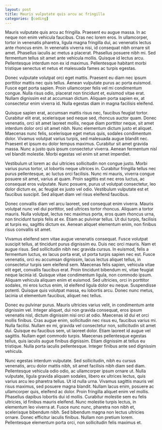 ```yaml
---
layout: post
title: Mauris vulputate quis arcu ac fringilla
categories: [coding]
---
```


Mauris vulputate quis arcu ac fringilla. Praesent eu augue massa. In ac neque non enim vehicula faucibus. Cras nec lorem eros. In ullamcorper, tortor in venenatis pharetra, ligula magna fringilla dui, ac venenatis lectus ante rhoncus enim. In venenatis viverra nisi, id consequat nibh ornare sit amet. Phasellus iaculis ac metus a placerat. Phasellus posuere nibh mi. Sed fermentum tellus sit amet ante vehicula mollis. Quisque id lectus arcu. Pellentesque interdum non ex id maximus. Pellentesque habitant morbi tristique senectus et netus et malesuada fames ac turpis egestas.

Donec vulputate volutpat orci eget mattis. Praesent eu diam nec ipsum porttitor mattis nec quis tellus. Aenean vulputate purus ac porta euismod. Fusce eget porta sapien. Proin ullamcorper felis vel mi condimentum congue. Nulla risus odio, placerat non tincidunt et, euismod vitae erat. Nullam dignissim est at accumsan dictum. Aliquam porta sapien ex, at consectetur enim viverra id. Nulla egestas diam in magna facilisis eleifend.

Quisque sapien erat, accumsan mattis risus nec, faucibus feugiat tortor. Curabitur elit erat, scelerisque sed neque sed, rhoncus auctor quam. Donec venenatis, orci sit amet laoreet mollis, neque diam porttitor neque, sit amet interdum dolor orci sit amet nibh. Nunc elementum dictum justo et aliquet. Maecenas nunc felis, scelerisque eget metus quis, sodales condimentum dolor. Vivamus volutpat varius turpis, sed malesuada augue blandit nec. Praesent et ipsum eu dolor tempus maximus. Curabitur sit amet gravida massa. Nunc a justo quis ipsum consectetur viverra. Aenean fermentum nisl vel blandit molestie. Morbi egestas vel enim sit amet imperdiet.

Vestibulum ut lorem ac dui ultricies sollicitudin non congue justo. Morbi varius purus tortor, ut lobortis neque ultrices in. Curabitur fringilla tellus nec purus pellentesque, ac luctus orci facilisis. Nunc mi mauris, viverra congue posuere sit amet, varius at quam. Proin sagittis est nec eros luctus, ac consequat eros vulputate. Nunc posuere, purus ut volutpat consectetur, leo dolor dictum ex, ac feugiat ex justo vel odio. Vestibulum vulputate est et faucibus suscipit. Sed aliquet diam vel risus eleifend faucibus.

Donec convallis diam vel arcu laoreet, sed consequat enim viverra. Mauris volutpat nunc vel dui porttitor, sed ultrices tortor rhoncus. Aliquam a tortor mauris. Nulla volutpat, lectus nec maximus porta, eros quam rhoncus urna, non tincidunt turpis felis at ex. Etiam ac pulvinar tellus. Ut dui turpis, facilisis at turpis eu, sagittis dictum ex. Aenean aliquet elementum enim, non finibus risus convallis sit amet.

Vivamus eleifend sem vitae augue venenatis consequat. Fusce volutpat suscipit tellus, at tincidunt purus dignissim eu. Duis nec orci mauris. Nam et augue risus. Sed sollicitudin nibh nec gravida cursus. In euismod, felis a fermentum luctus, ex lacus porta erat, ut porta turpis sapien nec est. Fusce venenatis, orci eu accumsan dignissim, lacus lectus aliquet tellus, in consectetur turpis sem eleifend sem. Maecenas felis sapien, vehicula vitae elit eget, convallis faucibus erat. Proin tincidunt bibendum mi, vitae feugiat neque lacinia id. Quisque vitae condimentum ligula, non commodo ipsum. Aliquam vehicula aliquam enim et euismod. Sed ultricies, orci in porttitor sodales, mi eros luctus enim, id eleifend ligula dolor eu neque. Suspendisse potenti. Quisque quis volutpat massa, eu lobortis arcu. Donec nunc metus, lacinia ut elementum faucibus, aliquet nec tellus.

Donec eu pulvinar purus. Mauris ultricies varius velit, in condimentum ante dignissim vel. Integer aliquet, dui non gravida consequat, eros ipsum venenatis nisl, dictum dignissim nisi orci at odio. Maecenas id dui et orci mollis finibus. Cras augue enim, sollicitudin nec risus eu, faucibus varius mi. Nulla facilisi. Nullam ex mi, gravida vel consectetur non, sollicitudin sit amet dui. Quisque eu faucibus sem, ut laoreet dolor. Etiam laoreet id augue vel sagittis. Nullam eget commodo turpis. Maecenas pellentesque egestas tellus, quis iaculis augue finibus dignissim. Etiam dignissim at tellus eu tristique. Nulla porta iaculis pellentesque. Integer finibus ante sed dignissim vehicula.

Nunc egestas interdum vulputate. Sed sollicitudin, nibh eu cursus venenatis, arcu dolor mattis nibh, sit amet facilisis nibh diam sed diam. Pellentesque vehicula odio odio, ac ullamcorper ipsum ornare ut. Nulla vulputate, ligula gravida aliquam sodales, libero ex ultrices lectus, quis varius arcu leo pharetra tellus. Ut id nulla urna. Vivamus sagittis mauris vel risus maximus, sed posuere magna blandit. Nullam lacus enim, posuere ac ullamcorper quis, eleifend ac dolor. Proin fringilla aliquet enim vel mollis. Phasellus dapibus lobortis dui id mollis. Curabitur molestie sem eu felis ultricies, id finibus mauris eleifend. Nunc molestie turpis lectus, in elementum leo viverra at. Fusce nunc nunc, pharetra non nibh et, scelerisque bibendum nibh. Sed bibendum magna non lectus ultricies ornare. Donec efficitur iaculis finibus. Nullam non pretium lorem. Pellentesque elementum porta orci, non sollicitudin felis maximus et.